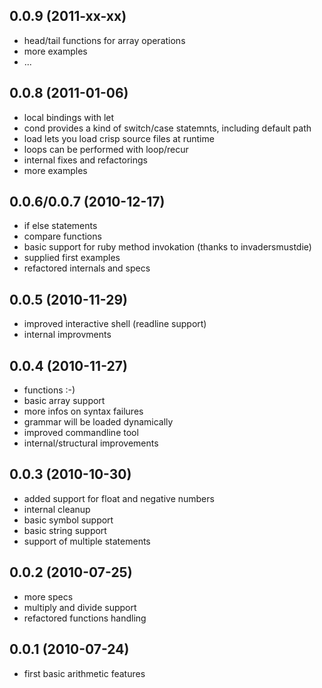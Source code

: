 ## 0.0.9 (2011-xx-xx)

* head/tail functions for array operations
* more examples
* ...

## 0.0.8 (2011-01-06)

* local bindings with let
* cond provides a kind of switch/case statemnts, including default path
* load lets you load crisp source files at runtime
* loops can be performed with loop/recur
* internal fixes and refactorings
* more examples

## 0.0.6/0.0.7 (2010-12-17)

* if else statements
* compare functions
* basic support for ruby method invokation (thanks to invadersmustdie)
* supplied first examples
* refactored internals and specs

## 0.0.5 (2010-11-29)

* improved interactive shell (readline support)
* internal improvments

## 0.0.4 (2010-11-27)

* functions :-)
* basic array support
* more infos on syntax failures
* grammar will be loaded dynamically
* improved commandline tool
* internal/structural improvements

## 0.0.3 (2010-10-30)

* added support for float and negative numbers
* internal cleanup
* basic symbol support
* basic string support
* support of multiple statements

## 0.0.2 (2010-07-25)

* more specs
* multiply and divide support
* refactored functions handling

## 0.0.1 (2010-07-24)

* first basic arithmetic features
